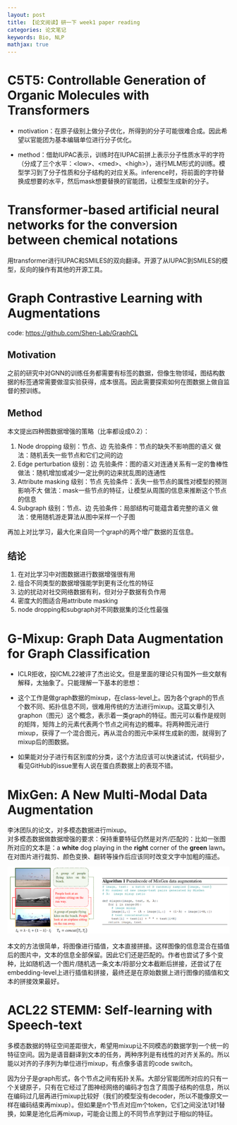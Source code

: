 ```yaml
---
layout: post
title: 【论文阅读】研一下 week1 paper reading
categories: 论文笔记
keywords: Bio, NLP
mathjax: true
---
```



# C5T5: Controllable Generation of Organic Molecules with Transformers

- motivation：在原子级别上做分子优化，所得到的分子可能很难合成。因此希望以官能团为基本编辑单位进行分子优化。

- method：借助IUPAC表示，训练时在IUPAC前拼上表示分子性质水平的字符（分成了三个水平：\<low\>、\<med>、\<high\>），进行MLM形式的训练。模型学习到了分子性质和分子结构的对应关系。inference时，将前面的字符替换成想要的水平，然后mask想要替换的官能团，让模型生成新的分子。



# Transformer‑based artificial neural networks for the conversion between chemical notations


用transformer进行IUPAC和SMILES的双向翻译。开源了从IUPAC到SMILES的模型，反向的操作有其他的开源工具。

# Graph Contrastive Learning with Augmentations

code: https://github.com/Shen-Lab/GraphCL

## Motivation

之前的研究中对GNN的训练任务都需要有标签的数据，但像生物领域，图结构数据的标签通常需要做湿实验获得，成本很高。因此需要探索如何在图数据上做自监督的预训练。

## Method

本文提出四种图数据增强的策略（比率都设成0.2）：
1. Node dropping
级别：节点、边
先验条件：节点的缺失不影响图的语义
做法：随机丢失一些节点和它们之间的边
2. Edge perturbation
级别：边
先验条件：图的语义对连通关系有一定的鲁棒性
做法：随机增加或减少一定比例的边来扰乱图的连通性
3. Attribute masking
级别：节点
先验条件：丢失一些节点的属性对模型的预测影响不大
做法：mask一些节点的特征，让模型从周围的信息来推断这个节点的信息
4. Subgraph
级别：节点、边
先验条件：局部结构可能蕴含着完整的语义
做法：使用随机游走算法从图中采样一个子图

再加上对比学习，最大化来自同一个graph的两个增广数据的互信息。

## 结论

1. 在对比学习中对图数据进行数据增强很有用
2. 组合不同类型的数据增强能学到更有泛化性的特征
3. 边的扰动对社交网络数据有利，但对分子数据有负作用
4. 密度大的图适合用attribute masking 
5. node dropping和subgraph对不同数据集的泛化性最强




# G-Mixup: Graph Data Augmentation for Graph Classification


- ICLR拒收，投ICML22被评了杰出论文。但是里面的理论只有国外一些文献有解释，太抽象了。只能理解一下基本的思想：

- 这个工作是做graph数据的mixup，在class-level上。因为各个graph的节点个数不同、拓扑信息不同，很难用传统的方法进行mixup。这篇文章引入graphon（图元）这个概念，表示着一类graph的特征。图元可以看作是规则的矩阵，矩阵上的元素代表两个节点之间有边的概率。将两种图元进行mixup，获得了一个混合图元，再从混合的图元中采样生成新的图，就得到了mixup后的图数据。

- 如果能对分子进行有区别度的分类，这个方法应该可以快速试试，代码挺少，看见GitHub的issue里有人说在蛋白质数据上的表现不错。

# MixGen: A New Multi-Modal Data Augmentation

李沐团队的论文，对多模态数据进行mixup。  
对多模态数据做数据增强的要求：保持重要特征仍然是对齐/匹配的：比如一张图所对应的文本是：a **white** dog playing in the **right** corner of the **green** lawn。在对图片进行裁剪、颜色变换、翻转等操作后应该同时改变文字中加粗的描述。

![](/images/blog/mixgen.png)

本文的方法很简单，将图像进行插值，文本直接拼接。这样图像的信息混合在插值后的图片中，文本的信息全部保留。因此它们还是匹配的。作者也尝试了多个变种，比如随机选一个图片/随机选一条文本/将部分文本截断后拼接，还尝试了在embedding-level上进行插值和拼接，最终还是在原始数据上进行图像的插值和文本的拼接效果最好。





# ACL22 STEMM: Self-learning with Speech-text 

多模态数据的特征空间差距很大，希望用mixup让不同模态的数据学到一个统一的特征空间。因为是语音翻译到文本的任务，两种序列是有线性的对齐关系的。所以能以对齐的子序列为单位进行mixup，有点像多语言的code switch。


因为分子是graph形式，各个节点之间有拓扑关系。大部分官能团所对应的只有一个关键原子，只有在它经过了图神经网络的编码才包含了周围子结构的信息，所以在编码过几层再进行mixup比较好（我们的模型没有decoder，所以不能像原文一样在编码结束再mixup）。但如果是n个节点对应m个token，它们之间没法1对1替换，如果是池化后再mixup，可能会让图上的不同节点学到过于相似的特征。
 